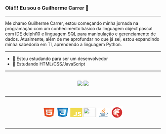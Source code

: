 ### Olá!!! Eu sou o Guilherme Carrer 👋
<hr>   
 Me chamo Guilherme Carrer, estou começando minha jornada na programação com um conhecimento básico da linguagem object pascal com IDE delphi10 e linguagem SQL para manipulação e gerenciamento de dados. Atualmente, além de me aprofundar no que já sei, estou expandindo minha sabedoria em TI, aprendendo a linguagem Python.



<hr>

- 🔭 Estou estudando para ser um desenvolvedor
- 🌱 Estudando HTML/CSS/JavaScript


<hr>


 <br>
 <div align="center">
  <a href = "mailto:guilhermecarrerofc@gmail.com"><img src="https://img.shields.io/badge/-Gmail-%23333?style=for-the-badge&logo=gmail&logoColor=white" target="_blank"></a>
  <a href="https://www.linkedin.com/in/guilherme-carrer-2101b626a/" target="_blank"><img src="https://img.shields.io/badge/-LinkedIn-%230077B5?style=for-the-badge&logo=linkedin&logoColor=white" target="_blank"></a> 
   </div>
 <br>
 <hr>
 
                             
<div align="center" style="display: inline_block"><br>
  <img align="center"  height="30" width="40" src="https://raw.githubusercontent.com/devicons/devicon/master/icons/html5/html5-original.svg">
  <img align="center"  height="30" width="40" src="https://raw.githubusercontent.com/devicons/devicon/master/icons/css3/css3-original.svg">
  <img align="center" height="30" width="40" src="https://raw.githubusercontent.com/devicons/devicon/master/icons/javascript/javascript-plain.svg">
  <img align="center" height="30" width="40" src="https://cdn.jsdelivr.net/gh/devicons/devicon/icons/figma/figma-original.svg" />
 <img align="center" height="30" width="40" alt="java-icon" src="https://github.com/LucasLessaAnacleto/LucasLessaAnacleto/blob/main/utils/java-icon.svg">
 <img align="center" height="40" width="40" alt="delphi-icon" src="https://github.com/LucasLessaAnacleto/LucasLessaAnacleto/blob/main/utils/delphi-icon.svg">
</div>
<br>
 <hr>
    

  
